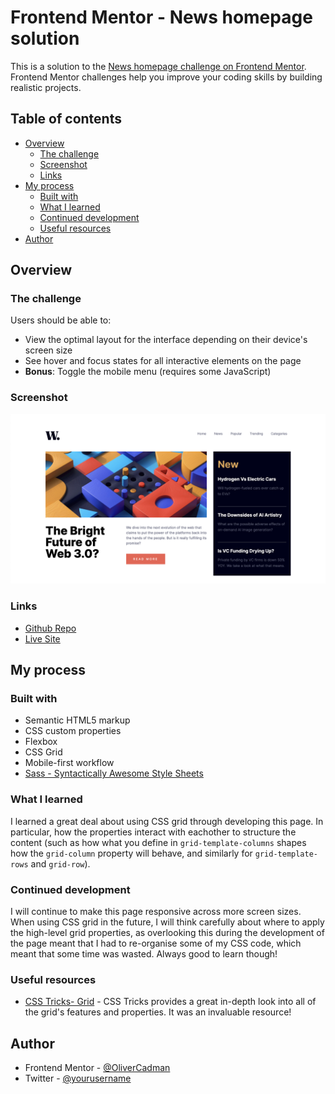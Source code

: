 # Frontend Mentor - News homepage solution

This is a solution to the [News homepage challenge on Frontend Mentor](https://www.frontendmentor.io/challenges/news-homepage-H6SWTa1MFl). Frontend Mentor challenges help you improve your coding skills by building realistic projects.

## Table of contents

- [Overview](#overview)
  - [The challenge](#the-challenge)
  - [Screenshot](#screenshot)
  - [Links](#links)
- [My process](#my-process)
  - [Built with](#built-with)
  - [What I learned](#what-i-learned)
  - [Continued development](#continued-development)
  - [Useful resources](#useful-resources)
- [Author](#author)

## Overview

### The challenge

Users should be able to:

- View the optimal layout for the interface depending on their device's screen size
- See hover and focus states for all interactive elements on the page
- **Bonus**: Toggle the mobile menu (requires some JavaScript)

### Screenshot

![Screenshot](./screenshot-1.png)

### Links

- [Github Repo](https://your-solution-url.com)
- [Live Site](https://olivercadman.github.io/news_homepage_fm/)

## My process

### Built with

- Semantic HTML5 markup
- CSS custom properties
- Flexbox
- CSS Grid
- Mobile-first workflow
- [Sass - Syntactically Awesome Style Sheets](https://sass-lang.com/)

### What I learned

I learned a great deal about using CSS grid through developing this page. In particular, how the properties interact with eachother to structure the content (such as how what you define in `grid-template-columns` shapes how the `grid-column` property will behave, and similarly for `grid-template-rows` and `grid-row`).

### Continued development

I will continue to make this page responsive across more screen sizes. When using CSS grid in the future, I will think carefully about where to apply the high-level grid properties, as overlooking this during the development of the page meant that I had to re-organise some of my CSS code, which meant that some time was wasted. Always good to learn though!

### Useful resources

- [CSS Tricks- Grid](https://css-tricks.com/snippets/css/complete-guide-grid/) - CSS Tricks provides a great in-depth look into all of the grid's features and properties. It was an invaluable resource!

## Author

- Frontend Mentor - [@OliverCadman](https://www.frontendmentor.io/profile/OliverCadman)
- Twitter - [@yourusername](https://www.twitter.com/yourusername)
